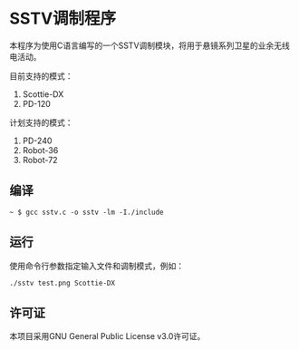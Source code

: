 # SSTV调制程序  

本程序为使用C语言编写的一个SSTV调制模块，将用于悬镜系列卫星的业余无线电活动。

目前支持的模式：  
1. Scottie-DX
2. PD-120

计划支持的模式：  
1. PD-240
2. Robot-36
3. Robot-72

## 编译
```
~ $ gcc sstv.c -o sstv -lm -I./include
```
## 运行
使用命令行参数指定输入文件和调制模式，例如：  
```
./sstv test.png Scottie-DX
```

## 许可证

本项目采用GNU General Public License v3.0许可证。
